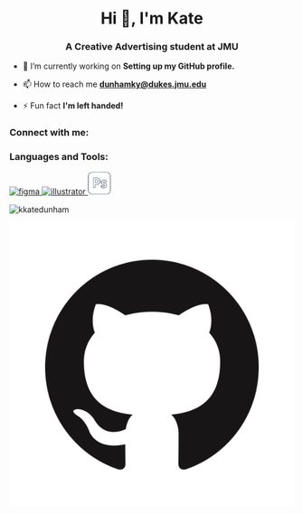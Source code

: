 <h1 align="center">Hi 👋, I'm Kate</h1>
<h3 align="center">A Creative Advertising student at JMU</h3>

- 🔭 I’m currently working on **Setting up my GitHub profile.**

- 📫 How to reach me **dunhamky@dukes.jmu.edu**

- ⚡ Fun fact **I'm left handed!**

<h3 align="left">Connect with me:</h3>
<p align="left">
</p>

<h3 align="left">Languages and Tools:</h3>
<p align="left"> <a href="https://www.figma.com/" target="_blank" rel="noreferrer"> <img src="https://www.vectorlogo.zone/logos/figma/figma-icon.svg" alt="figma" width="40" height="40"/> </a> <a href="https://www.adobe.com/in/products/illustrator.html" target="_blank" rel="noreferrer"> <img src="https://www.vectorlogo.zone/logos/adobe_illustrator/adobe_illustrator-icon.svg" alt="illustrator" width="40" height="40"/> </a> <a href="https://www.photoshop.com/en" target="_blank" rel="noreferrer"> <img src="https://raw.githubusercontent.com/devicons/devicon/master/icons/photoshop/photoshop-line.svg" alt="photoshop" width="40" height="40"/> </a> </p>

<p><img align="center" src="https://github-readme-stats.vercel.app/api/top-langs?username=kkatedunham&show_icons=true&locale=en&layout=compact" alt="kkatedunham" /></p>

![GitHub Logo](images/github-logo.jpg "GitHub Logo")
